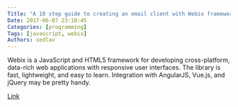 ```yaml
---
Title: "A 10 step guide to creating an email client with Webix framework"
Date: 2017-06-07 23:10:45
Categories: [programming]
Tags: [javascript, webix]
Authors: sedlav
---
```


Webix is a JavaScript and HTML5 framework for developing cross-platform, data-rich web applications with responsive user interfaces. The library is fast, lightweight, and easy to learn. Integration with AngularJS, Vue.js, and jQuery may be pretty handy.

[Link](https://opensource.com/article/17/5/10-step-guide-webix-framework)
